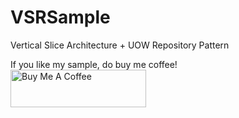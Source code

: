 # VSRSample
Vertical Slice Architecture + UOW Repository Pattern

If you like my sample, do buy me coffee!<br>
<a href="https://www.buymeacoffee.com/sgashua" target="_blank"><img src="https://cdn.buymeacoffee.com/buttons/v2/default-yellow.png" alt="Buy Me A Coffee" style="height: 60px !important;width: 217px !important;" ></a>
